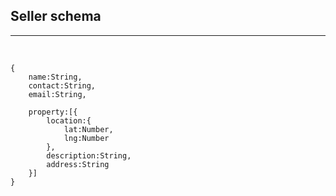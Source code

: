 ## Seller schema
---

<br />

```
{
    name:String,
    contact:String,
    email:String,
    
    property:[{
        location:{
            lat:Number,
            lng:Number
        },
        description:String,
        address:String
    }]
}
```
